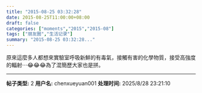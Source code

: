 ```yaml
---
title: "2015-08-25 03:32:28"
date: 2015-08-25T11:00:00+08:00
draft: false
categories: ["moments","2015","2015-08"]
tags: ["朋友圈","生活记录"]
summary: "2015-08-25 03:32:28..."
---
```


原來這麼多人都想來實驗室呼吸新鮮的有毒氣，接觸有害的化學物質，接受高強度的輻射⋯😂😂😂為了混簡歷大家也是拼。

---

**帖子类型:** 2
**用户名:** chenxueyuan001
**处理时间:** 2025/8/28 23:21:10
